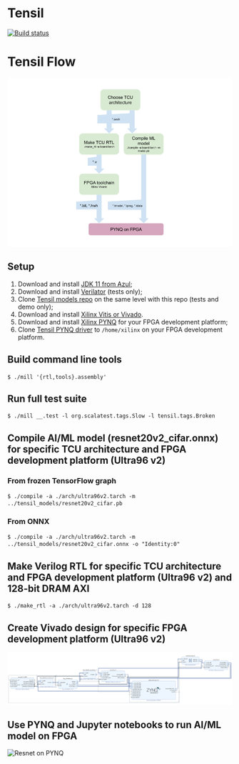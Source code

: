 Tensil
==========================

[![Build status](https://badge.buildkite.com/e44156260ed9775ea72699e45cb394526ea7db24b09c4059aa.svg?branch=master)](https://buildkite.com/tensil/build)

# Tensil Flow

![Flow](/doc/flow.png)

## Setup

1. Download and install [JDK 11 from Azul](https://www.azul.com/downloads/?version=java-11-lts&package=jdk);
2. Download and install [Verilator](https://verilator.org/guide/latest/install.html) (tests only);
3. Clone [Tensil models repo](https://github.com/tensil-ai/tensil_models) on the same level with this repo (tests and demo only);
4. Download and install [Xilinx Vitis or Vivado](https://www.xilinx.com/support/download.html).
5. Download and install [Xilinx PYNQ](http://www.pynq.io/board.html) for your FPGA development platform;
6. Clone [Tensil PYNQ driver](#) to `/home/xilinx` on your FPGA development platform.

## Build command line tools

    $ ./mill '{rtl,tools}.assembly'

## Run full test suite

    $ ./mill __.test -l org.scalatest.tags.Slow -l tensil.tags.Broken

## Compile AI/ML model (resnet20v2_cifar.onnx) for specific TCU architecture and FPGA development platform (Ultra96 v2)

### From frozen TensorFlow graph

    $ ./compile -a ./arch/ultra96v2.tarch -m ../tensil_models/resnet20v2_cifar.pb

### From ONNX

    $ ./compile -a ./arch/ultra96v2.tarch -m ../tensil_models/resnet20v2_cifar.onnx -o "Identity:0"

## Make Verilog RTL for specific TCU architecture and FPGA development platform (Ultra96 v2) and 128-bit DRAM AXI 

    $ ./make_rtl -a ./arch/ultra96v2.tarch -d 128

## Create Vivado design for specific FPGA development platform (Ultra96 v2)

![Ultra96 v2 design](/doc/ultra96v2_design.png)

## Use PYNQ and Jupyter notebooks to run AI/ML model on FPGA

![Resnet on PYNQ](/doc/resnet_on_pynq.png)